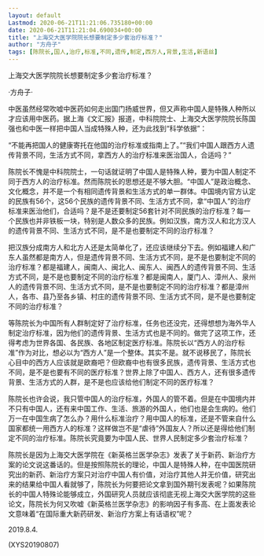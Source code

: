 ```yaml
---
layout: default
Lastmod: 2020-06-21T11:21:06.735180+00:00
date: 2020-06-21T11:21:04.690034+00:00
title: "上海交大医学院院长想要制定多少套治疗标准？"
author: "方舟子"
tags: [陈院长,国人,治疗,标准,不同,遗传,制定,西方人,背景,生活,新语丝]
---
```


上海交大医学院院长想要制定多少套治疗标准？

·方舟子·

中医虽然经常吹嘘中医药如何走出国门扬威世界，但又声称中国人是特殊人种所以才应该用中医药。据上海《文汇报》报道，中科院院士、上海交大医学院院长陈国强也和中医一样把中国人当成特殊人种，还为此找到“科学依据”：

“不能再把国人的健康寄托在他国的治疗标准或指南上了。”“我们中国人跟西方人遗传背景不同，生活方式不同，拿西方人的治疗标准来医治国人，合适吗？”

陈院长不愧是中科院院士，一句话就证明了中国人是特殊人种，要为中国人制定不同于西方人的治疗标准。然而陈院长的思想还是不够大胆。“中国人”是政治概念、文化概念，并不是一个有相同遗传背景和生活方式的单一群体。中国境内官方认定的民族有56个，这56个民族的遗传背景不同、生活方式不同，拿“中国人”的治疗标准来医治他们，合适吗？是不是还要制定56套针对不同民族的治疗标准？每一个民族也并非铁板一块，特别是人数众多的民族。例如汉族，南方汉人和北方汉人的遗传背景不同、生活方式不同，是不是也要制定不同的治疗标准？

把汉族分成南方人和北方人还是太简单化了，还应该继续分下去。例如福建人和广东人虽然都是南方人，但是遗传背景不同、生活方式不同，是不是也要制定不同的治疗标准？都是福建人，闽南人、闽北人、闽东人、闽西人的遗传背景不同、生活方式不同，是不是也要制定不同的治疗标准？都是闽南人，厦门人、漳州人、泉州人的遗传背景不同、生活方式不同，是不是也要制定不同的治疗标准？都是漳州人，各市、县乃至各乡镇、村庄的遗传背景不同、生活方式不同，是不是也要制定不同的治疗标准？

等陈院长为中国所有人群制定好了治疗标准，任务也还没完，还得想想为海外华人制定治疗标准，因为他们的遗传背景、生活方式也是不同的。做完了这项工作，还得考虑为世界各国、各民族、各地区制定医疗标准。陈院长以“西方人的治疗标准”作为对比，想必以为“西方人”是一个整体。其实不是。就不说移民了，陈院长心目中的西方人应该就是欧裔吧？但欧裔中也有很多民族，遗传背景、生活方式也不同，是不是也要有不同的医疗标准？世界上除了中国人、西方人，还有很多遗传背景、生活方式的人群，是不是也应该给他们制定不同的医疗标准？

陈院长也许会说，我只管中国人的治疗标准，外国人的管不着。但是在中国境内并不只有中国人，还有来中国工作、生活、旅游的外国人，他们也是会生病的。他们万一在中国生病了怎么办？用什么标准治疗？用中国人的标准，还是不管来自什么国家都统一用西方人的标准？这样做岂不是“虐待”外国友人？所以还是得给他们制定不同的治疗标准。陈院长究竟要为中国人民、世界人民制定多少套治疗标准？

陈院长是因为上海交大医学院在《新英格兰医学杂志》发表了关于新药、新治疗方案的论文说这番话的。但是按照陈院长的理论，中国人是特殊人种，在中国医院研究出的新药、新治疗方案只对治疗中国人有价值，对治疗其他人并无价值，研究出来的结果给中国人看就够了，陈院长为何要把论文拿到国外期刊发表呢？如果陈院长的中国人特殊论能够成立，外国研究人员就应该彻底无视上海交大医学院的这些论文，陈院长为何又吹嘘《新英格兰医学杂志》的影响因子有多高、在上面发表论文意味着“在国际重大新药研发、新治疗方案上有话语权”呢？

2019.8.4.

(XYS20190807)

